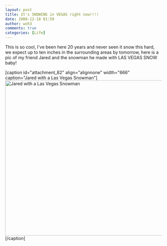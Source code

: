 ```yaml
---
layout: post
title: It's SNOWING in VEGAS right now!!!!
date: 2008-12-18 01:59
author: woh3
comments: true
categories: [Life]
---
```

This is so cool, I've been here 20 years and never seen it snow this hard, we expect up to ten inches in the surrounding areas by tomorrow, here is a pic of my friend Jared and the snowman he made with LAS VEGAS SNOW baby!

[caption id="attachment_82" align="alignnone" width="666" caption="Jared with a Las Vegas Snowman"]<img class="size-full wp-image-82" title="jared-snowman2" src="http://woh3.com/wordpress/wp-content/uploads/2008/12/jared-snowman2.jpg" alt="Jared with a Las Vegas Snowman" width="666" height="500" />[/caption]
